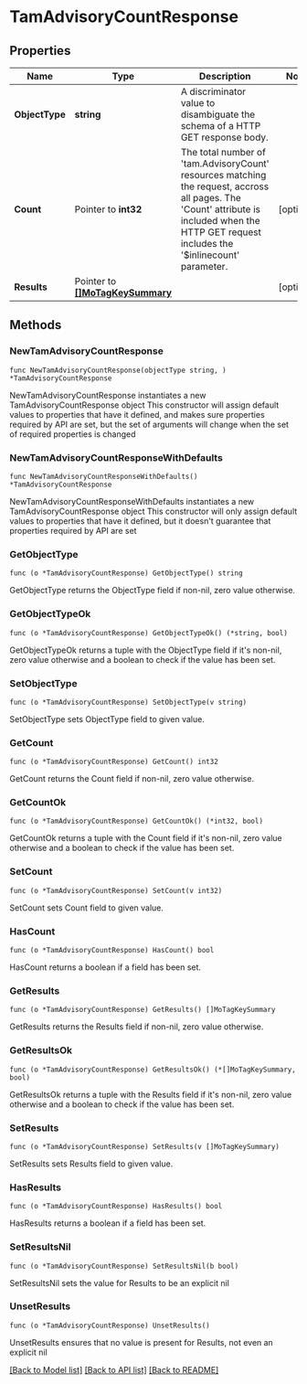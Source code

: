 # TamAdvisoryCountResponse

## Properties

Name | Type | Description | Notes
------------ | ------------- | ------------- | -------------
**ObjectType** | **string** | A discriminator value to disambiguate the schema of a HTTP GET response body. | 
**Count** | Pointer to **int32** | The total number of &#39;tam.AdvisoryCount&#39; resources matching the request, accross all pages. The &#39;Count&#39; attribute is included when the HTTP GET request includes the &#39;$inlinecount&#39; parameter. | [optional] 
**Results** | Pointer to [**[]MoTagKeySummary**](MoTagKeySummary.md) |  | [optional] 

## Methods

### NewTamAdvisoryCountResponse

`func NewTamAdvisoryCountResponse(objectType string, ) *TamAdvisoryCountResponse`

NewTamAdvisoryCountResponse instantiates a new TamAdvisoryCountResponse object
This constructor will assign default values to properties that have it defined,
and makes sure properties required by API are set, but the set of arguments
will change when the set of required properties is changed

### NewTamAdvisoryCountResponseWithDefaults

`func NewTamAdvisoryCountResponseWithDefaults() *TamAdvisoryCountResponse`

NewTamAdvisoryCountResponseWithDefaults instantiates a new TamAdvisoryCountResponse object
This constructor will only assign default values to properties that have it defined,
but it doesn't guarantee that properties required by API are set

### GetObjectType

`func (o *TamAdvisoryCountResponse) GetObjectType() string`

GetObjectType returns the ObjectType field if non-nil, zero value otherwise.

### GetObjectTypeOk

`func (o *TamAdvisoryCountResponse) GetObjectTypeOk() (*string, bool)`

GetObjectTypeOk returns a tuple with the ObjectType field if it's non-nil, zero value otherwise
and a boolean to check if the value has been set.

### SetObjectType

`func (o *TamAdvisoryCountResponse) SetObjectType(v string)`

SetObjectType sets ObjectType field to given value.


### GetCount

`func (o *TamAdvisoryCountResponse) GetCount() int32`

GetCount returns the Count field if non-nil, zero value otherwise.

### GetCountOk

`func (o *TamAdvisoryCountResponse) GetCountOk() (*int32, bool)`

GetCountOk returns a tuple with the Count field if it's non-nil, zero value otherwise
and a boolean to check if the value has been set.

### SetCount

`func (o *TamAdvisoryCountResponse) SetCount(v int32)`

SetCount sets Count field to given value.

### HasCount

`func (o *TamAdvisoryCountResponse) HasCount() bool`

HasCount returns a boolean if a field has been set.

### GetResults

`func (o *TamAdvisoryCountResponse) GetResults() []MoTagKeySummary`

GetResults returns the Results field if non-nil, zero value otherwise.

### GetResultsOk

`func (o *TamAdvisoryCountResponse) GetResultsOk() (*[]MoTagKeySummary, bool)`

GetResultsOk returns a tuple with the Results field if it's non-nil, zero value otherwise
and a boolean to check if the value has been set.

### SetResults

`func (o *TamAdvisoryCountResponse) SetResults(v []MoTagKeySummary)`

SetResults sets Results field to given value.

### HasResults

`func (o *TamAdvisoryCountResponse) HasResults() bool`

HasResults returns a boolean if a field has been set.

### SetResultsNil

`func (o *TamAdvisoryCountResponse) SetResultsNil(b bool)`

 SetResultsNil sets the value for Results to be an explicit nil

### UnsetResults
`func (o *TamAdvisoryCountResponse) UnsetResults()`

UnsetResults ensures that no value is present for Results, not even an explicit nil

[[Back to Model list]](../README.md#documentation-for-models) [[Back to API list]](../README.md#documentation-for-api-endpoints) [[Back to README]](../README.md)


